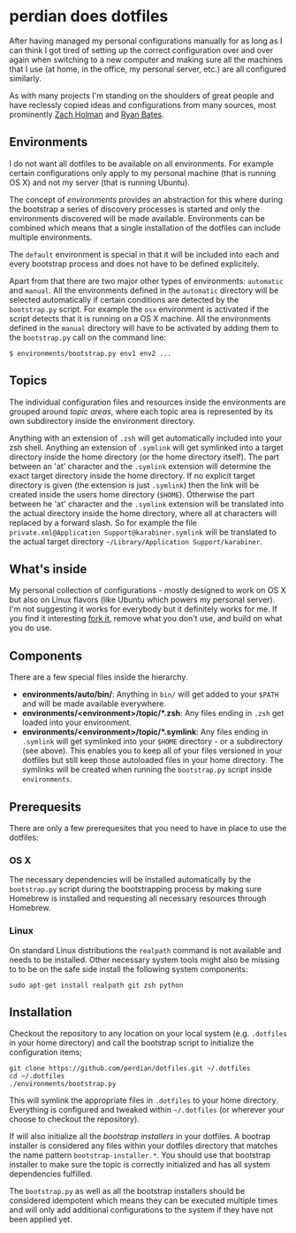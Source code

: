 # perdian does dotfiles

After having managed my personal configurations manually for as long as I can
think I got tired of setting up the correct configuration over and over again
when switching to a new computer and making sure all the machines that I use
(at home, in the office, my personal server, etc.) are all configured
similarly.

As with many projects I'm standing on the shoulders of great people and have
reclessly copied ideas and configurations from many sources, most prominently
[Zach Holman](https://github.com/holman/dotfiles) and [Ryan Bates](https://github.com/ryanb/dotfiles).

## Environments

I do not want all dotfiles to be available on all environments. For example
certain configurations only apply to my personal machine (that is running OS X)
and not my server (that is running Ubuntu).

The concept of *environments* provides an abstraction for this where during the
bootstrap a series of discovery processes is started and only the environments
discovered will be made available. Environments can be combined which means that
a single installation of the dotfiles can include multiple environments.

The `default` environment is special in that it will be included into each and
every bootstrap process and does not have to be defined explicitely.

Apart from that there are two major other types of environments: `automatic`
and `manual`. All the environments defined in the `automatic` directory will
be selected automatically if certain conditions are detected by the
`bootstrap.py` script. For example the `osx` environment is activated if the
script detects that it is running on a OS X machine. All the environments
defined in the `manual` directory will have to be activated by adding them to
the `bootstrap.py` call on the command line:

    $ environments/bootstrap.py env1 env2 ...

## Topics

The individual configuration files and resources inside the environments are
grouped around *topic areas*, where each topic area is represented by its own
subdirectory inside the environment directory.

Anything with an extension of `.zsh` will get automatically included into your
zsh shell. Anything an extension of `.symlink` will get symlinked into a target
directory inside the home directory (or the home directory itself). The part
between an 'at' character and the `.symlink` extension will determine the exact
target directory inside the home directory. If no explicit target directory is
given (the extension is just `.symlink`) then the link will be created inside
the users home directory (`$HOME`). Otherwise the part between he 'at' character
and the `.symlink` extension will be translated into the actual directory inside
the home directory, where all at characters will replaced by a forward slash.
So for example the file `private.xml@Application Support@karabiner.symlink` will
be translated to the actual target directory `~/Library/Application Support/karabiner`.

## What's inside

My personal collection of configurations - mostly designed to work on OS X but
also on Linux flavors (like Ubuntu which powers my personal server). I'm not
suggesting it works for everybody but it definitely works for me. If you find it
interesting [fork it](https://github.com/perdian/dotfiles/fork), remove what you
don't use, and build on what you do use.

## Components

There are a few special files inside the hierarchy.

- **environments/auto/bin/**: Anything in `bin/` will get added to your `$PATH`
  and will be made available everywhere.
- **environments/\<environment>/topic/\*.zsh**: Any files ending in `.zsh` get
  loaded into your environment.
- **environments/\<environment>/topic/\*.symlink**: Any files ending in
  `.symlink` will get symlinked into your `$HOME` directory - or a subdirectory
  (see above). This enables you to keep all of your files versioned in your
  dotfiles but still keep those autoloaded files in your home directory. The
  symlinks will be created when running the `bootstrap.py` script inside
  `environments`.

## Prerequesits

There are only a few prerequesites that you need to have in place to use the
dotfiles:

### OS X

The necessary dependencies will be installed automatically by the `bootstrap.py`
script during the bootstrapping process by making sure Homebrew is installed and
requesting all necessary resources through Homebrew.

### Linux

On standard Linux distributions the `realpath` command is not available and
needs to be installed. Other necessary system tools might also be missing to to
be on the safe side install the following system components:

    sudo apt-get install realpath git zsh python

## Installation

Checkout the repository to any location on your local system (e.g. `.dotfiles`
in your home directory) and call the bootstrap script to initialize the
configuration items;

    git clone https://github.com/perdian/dotfiles.git ~/.dotfiles
    cd ~/.dotfiles
    ./environments/bootstrap.py

This will symlink the appropriate files in `.dotfiles` to your home directory.
Everything is configured and tweaked within `~/.dotfiles` (or wherever your
choose to checkout the repository).

If will also initialize all the *bootstrap installers* in your dotfiles.
A bootrap installer is considered any files within your dotfiles directory that
matches the name pattern `bootstrap-installer.*`. You should use that bootstrap
installer to make sure the topic is correctly initialized and has all system
dependencies fulfilled.

The `bootstrap.py` as well as all the bootstrap installers should be considered
idempotent which means they can be executed multiple times and will only add
additional configurations to the system if they have not been applied yet.
